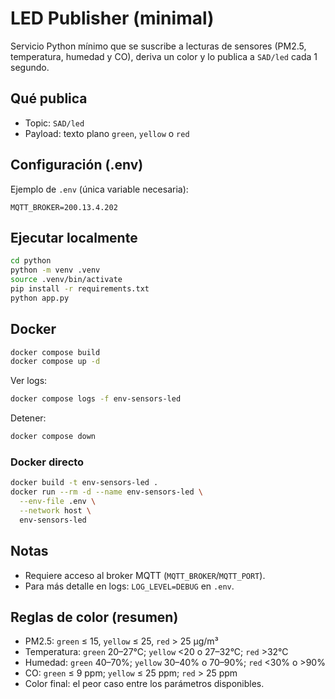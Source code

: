 # LED Publisher (minimal)

Servicio Python mínimo que se suscribe a lecturas de sensores (PM2.5, temperatura, humedad y CO), deriva un color y lo publica a `SAD/led` cada 1 segundo.

## Qué publica
- Topic: `SAD/led`
- Payload: texto plano `green`, `yellow` o `red`

## Configuración (.env)
Ejemplo de `.env` (única variable necesaria):

```
MQTT_BROKER=200.13.4.202
```

## Ejecutar localmente

```bash
cd python
python -m venv .venv
source .venv/bin/activate
pip install -r requirements.txt
python app.py
```

## Docker

```bash
docker compose build
docker compose up -d
```

Ver logs:

```bash
docker compose logs -f env-sensors-led
```

Detener:

```bash
docker compose down
```

### Docker directo

```bash
docker build -t env-sensors-led .
docker run --rm -d --name env-sensors-led \
  --env-file .env \
  --network host \
  env-sensors-led
```

## Notas
- Requiere acceso al broker MQTT (`MQTT_BROKER`/`MQTT_PORT`).
- Para más detalle en logs: `LOG_LEVEL=DEBUG` en `.env`.

## Reglas de color (resumen)
- PM2.5: `green` ≤ 15, `yellow` ≤ 25, `red` > 25 µg/m³
- Temperatura: `green` 20–27°C; `yellow` <20 o 27–32°C; `red` >32°C
- Humedad: `green` 40–70%; `yellow` 30–40% o 70–90%; `red` <30% o >90%
- CO: `green` ≤ 9 ppm; `yellow` ≤ 25 ppm; `red` > 25 ppm
- Color final: el peor caso entre los parámetros disponibles.
